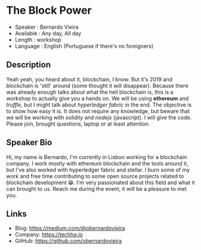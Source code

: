 The Block Power
=========================

* Speaker   : Bernardo Vieira
* Available : Any day, All day
* Length    : workshop
* Language  : English (Portuguese if there's no foreigners)

Description
-----------

Yeah yeah, you heard about it, blockchain, I know. But it's 2019 and blockchain is 'still' around (some thought it will disappear).
Because there was already enough talks about what the hell blockchain is, this is a workshop to actually give you a hands on.
We will be using **ethereum** and *truffle*, but I might talk about *hyperledger fabric* in the end.
The objective is to show how easy it is. It does not require any knowledge, but beware that we will be working with *solidity* and *nodejs* (javascript). I will give the code.
Please join, brought questions, laptop or at least attention.

Speaker Bio
-----------

Hi, my name is Bernardo, I'm currently in Lisbon working for a blockchain company. I work mostly with ethereum blockchain and the tools around it, but I've also worked with hyperledger fabric and stellar.
I burn some of my work and free time contributing to some open source projects related to blockchain development :grin:.
I'm very passionated about this field and what it can brought to us.
Reach me during the event, it will be a pleasure to met you.

Links
-----

* Blog: https://medium.com/@obernardovieira
* Company: https://techhq.io
* GitHub: https://github.com/obernardovieira
